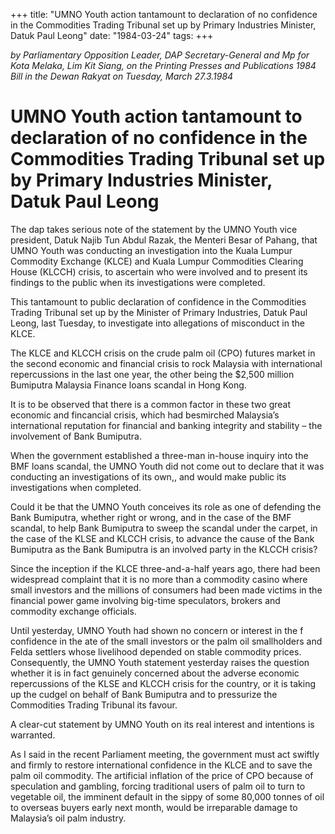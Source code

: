 +++ 
title: "UMNO Youth action tantamount to declaration of no confidence in the Commodities Trading Tribunal set up by Primary Industries Minister, Datuk Paul Leong"
date: "1984-03-24"
tags:
+++

_by Parliamentary Opposition Leader, DAP Secretary-General and Mp for Kota Melaka, Lim Kit Siang, on the Printing Presses and Publications 1984 Bill in the Dewan Rakyat on Tuesday, March 27.3.1984_

# UMNO Youth action tantamount to declaration of no confidence in the Commodities Trading Tribunal set up by Primary Industries Minister, Datuk Paul Leong

The dap takes serious note of the statement by the UMNO Youth vice president, Datuk Najib Tun Abdul Razak, the Menteri Besar of Pahang, that UMNO Youth was conducting an investigation into the Kuala Lumpur Commodity Exchange (KLCE) and Kuala Lumpur Commodities Clearing House (KLCCH) crisis, to ascertain who were involved and to present its findings to the public when its investigations were completed.</u>

This tantamount to public declaration of confidence in the Commodities Trading Tribunal set up by the Minister of Primary Industries, Datuk Paul Leong, last Tuesday, to investigate into allegations of misconduct in the KLCE.

The KLCE and KLCCH crisis on the crude palm oil (CPO) futures market in the second economic and financial crisis to rock Malaysia with international repercussions in the last one year, the other being the $2,500 million Bumiputra Malaysia Finance loans scandal in Hong Kong.

It is to be observed that there is a common factor in these two great economic and fincancial crisis, which had besmirched Malaysia’s international reputation for financial and banking integrity and stability – the involvement of Bank Bumiputra.

When the government established a three-man in-house inquiry into the BMF loans scandal, the UMNO Youth did not come out to declare that it was conducting an investigations of its own,, and would make public its investigations when completed.

Could it be that the UMNO Youth conceives its role as one of defending the Bank Bumiputra, whether right or wrong, and in the case of the BMF scandal, to help Bank Bumiputra to sweep the scandal under the carpet, in the case of the KLSE and KLCCH crisis, to advance the cause of the Bank Bumiputra as the Bank Bumiputra is an involved party in the KLCCH crisis?

Since the inception if the KLCE three-and-a-half years ago, there had been widespread complaint that it is no more than a commodity casino where small investors and the millions of consumers had been made victims in the financial power game involving big-time speculators, brokers and commodity exchange officials.

Until yesterday, UMNO Youth had shown no concern or interest in the f confidence in the ate of the small investors or the palm oil smallholders and Felda settlers whose livelihood depended on stable commodity prices. Consequently, the UMNO Youth statement yesterday raises the question whether it is in fact genuinely concerned about the adverse economic repercussions of the KLSE and KLCCH crisis for the country, or it is taking up the cudgel on behalf of Bank Bumiputra and to pressurize the Commodities Trading Tribunal its favour.

A clear-cut statement by UMNO Youth on its real interest and intentions is warranted.

As I said in the recent Parliament meeting, the government must act swiftly and firmly to restore international confidence in the KLCE and to save the palm oil commodity. The artificial inflation of the price of CPO because of speculation and gambling, forcing traditional users of palm oil to turn to vegetable oil, the imminent default in the sippy of some 80,000 tonnes of oil to overseas buyers early next month, would be irreparable damage to Malaysia’s oil palm industry.
 
